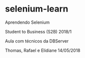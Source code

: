 # selenium-learn
Aprendendo Selenium 

Student to Business (S2B) 2018/1

Aula com técnicos da DBServer

Thomas, Rafael e Elidiane
14/05/2018
